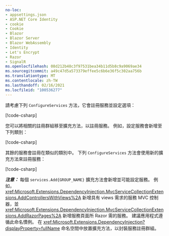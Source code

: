 ```yaml
---
no-loc:
- appsettings.json
- ASP.NET Core Identity
- cookie
- Cookie
- Blazor
- Blazor Server
- Blazor WebAssembly
- Identity
- Let's Encrypt
- Razor
- SignalR
ms.openlocfilehash: 08d212b48c3f97531bea34b11d5b8c9a9069ae34
ms.sourcegitcommit: a49c47d5a573379effee5c6b6e36f5c302aa756b
ms.translationtype: MT
ms.contentlocale: zh-TW
ms.lasthandoff: 02/16/2021
ms.locfileid: "100536277"
---
```

<a name="csc"></a>

請考慮下列 `ConfigureServices` 方法，它會註冊服務並設定選項：

[!code-csharp[](~/fundamentals/configuration/index/samples/3.x/ConfigSample/Startup2.cs?name=snippet)]

您可以將相關的註冊群組移至擴充方法，以註冊服務。 例如，設定服務會新增至下列類別：

[!code-csharp[](~/fundamentals/configuration/index/samples/3.x/ConfigSample/Options/MyConfigServiceCollectionExtensions.cs)]

其餘的服務會註冊在類似的類別中。 下列 `ConfigureServices` 方法會使用新的擴充方法來註冊服務：

[!code-csharp[](~/fundamentals/configuration/index/samples/3.x/ConfigSample/Startup4.cs?name=snippet)]

**_注意：_** 每個 `services.Add{GROUP_NAME}` 擴充方法會新增並可能設定服務。 例如， <xref:Microsoft.Extensions.DependencyInjection.MvcServiceCollectionExtensions.AddControllersWithViews%2A> 新增具有 views 需求的服務 MVC 控制器，並 <xref:Microsoft.Extensions.DependencyInjection.MvcServiceCollectionExtensions.AddRazorPages%2A> 新增服務頁面所 Razor 需的服務。 建議應用程式遵循此命名慣例。 在 <xref:Microsoft.Extensions.DependencyInjection?displayProperty=fullName> 命名空間中放置擴充方法，以封裝服務註冊群組。

